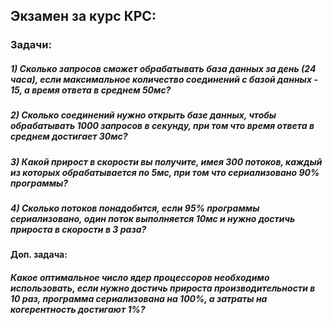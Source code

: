 ## Экзамен за курс КРС:

### Задачи:

##### 1) Сколько запросов сможет обрабатывать база данных за день (24 часа), если максимальное количество соединений с базой данных - 15, а время ответа в среднем 50мс?

##### 2) Сколько соединений нужно открыть базе данных, чтобы обрабатывать 1000 запросов в секунду, при том что время ответа в среднем достигает 30мс?

##### 3) Какой прирост в скорости вы получите, имея 300 потоков, каждый из которых обрабатывается по 5мс, при том что сериализовано 90% программы?

##### 4) Сколько потоков понадобится, если 95% программы сериализовано, один поток выполняется 10мс и нужно достичь прироста в скорости в 3 раза?

#### Доп. задача:

##### Какое оптимальное число ядер процессоров необходимо использовать, если нужно достичь прироста производительности в 10 раз, программа сериализована на 100%, а затраты на когерентность достигают 1%? 
